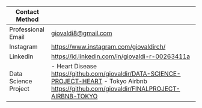 | Contact Method |  |
| --- | --- |
| Professional Email | giovaldi8@gmail.com |
| Instagram | https://www.instagram.com/giovaldirch/ |
| LinkedIn | https://id.linkedin.com/in/giovaldi-r-00263411a |
| Data Science Project | - Heart Disease https://github.com/giovaldir/DATA-SCIENCE-PROJECT-HEART - Tokyo Airbnb https://github.com/giovaldir/FINALPROJECT-AIRBNB-TOKYO|
<!--
**giovaldir/giovaldir** is a ✨ _special_ ✨ repository because its `README.md` (this file) appears on your GitHub profile.


